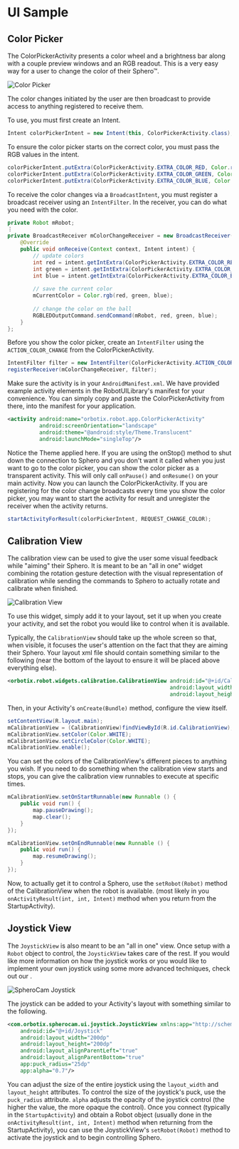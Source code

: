# UI Sample
## Color Picker

The ColorPickerActivity presents a color wheel and a brightness bar along with a couple preview windows and an RGB readout. This is a very easy way for a user to change the color of their Sphero™. 

![Color Picker]("https://github.com/OrbotixInc/MOBILE-ANDROID-SDK/blob/master/samples/UISample/colorPicker.png)


The color changes initiated by the user are then broadcast to provide access to anything registered to receive them. 

To use, you must first create an Intent.

```java
Intent colorPickerIntent = new Intent(this, ColorPickerActivity.class);
```
	
To ensure the color picker starts on the correct color, you must pass the RGB values in the intent.

```java
colorPickerIntent.putExtra(ColorPickerActivity.EXTRA_COLOR_RED, Color.red(mCurrentColor));
colorPickerIntent.putExtra(ColorPickerActivity.EXTRA_COLOR_GREEN, Color.green(mCurrentColor));
colorPickerIntent.putExtra(ColorPickerActivity.EXTRA_COLOR_BLUE, Color.blue(mCurrentColor));
```

To receive the color changes via a `BroadcastIntent`, you must register a broadcast receiver using an `IntentFilter`. In the receiver, you can do what you need with the color.

```java
private Robot mRobot;
⋮
private BroadcastReceiver mColorChangeReceiver = new BroadcastReceiver() {
	@Override
	public void onReceive(Context context, Intent intent) {
		// update colors
		int red = intent.getIntExtra(ColorPickerActivity.EXTRA_COLOR_RED, 0);
		int green = intent.getIntExtra(ColorPickerActivity.EXTRA_COLOR_GREEN, 0);
		int blue = intent.getIntExtra(ColorPickerActivity.EXTRA_COLOR_BLUE, 0);
			
		// save the current color
		mCurrentColor = Color.rgb(red, green, blue);
			
		// change the color on the ball
		RGBLEDOutputCommand.sendCommand(mRobot, red, green, blue);
	}
};
```

Before you show the color picker, create an `IntentFilter` using the `ACTION_COLOR_CHANGE` from the ColorPickerActivity.

```java
IntentFilter filter = new IntentFilter(ColorPickerActivity.ACTION_COLOR_CHANGE);
registerReceiver(mColorChangeReceiver, filter);
```

Make sure the activity is in your `AndroidManifest.xml`. We have provided example activity elements in the RobotUILibrary's manifest for your convenience. You can simply copy and paste the ColorPickerActivity from there, into the manifest for your application.

```xml
<activity android:name="orbotix.robot.app.ColorPickerActivity"
		  android:screenOrientation="landscape"
          android:theme="@android:style/Theme.Translucent"
          android:launchMode="singleTop"/>
```

Notice the Theme applied here. If you are using the onStop() method to shut down the connection to Sphero and you don't want it called when you just want to go to the color picker, you can show the color picker as a transparent activity. This will only call `onPause()` and `onResume()` on your main activity. Now you can launch the ColorPickerActivity. If you are registering for the color change broadcasts every time you show the color picker, you may want to start the activity for result and unregister the receiver when the activity returns.

```java
startActivityForResult(colorPickerIntent, REQUEST_CHANGE_COLOR);
```

## Calibration View

The calibration view can be used to give the user some visual feedback while "aiming" their Sphero. It is meant to be an "all in one" widget combining the rotation gesture detection with the visual representation of calibration while sending the commands to Sphero to actually rotate and calibrate when finished.

![Calibration View](https://github.com/OrbotixInc/MOBILE-ANDROID-SDK/blob/master/samples/UISample/calibration_view.png)

To use this widget, simply add it to your layout, set it up when you create your activity, and set the robot you would like to control when it is available.

Typically, the `CalibrationView` should take up the whole screen so that, when visible, it focuses the user's attention on the fact that they are aiming their Sphero. Your layout xml file should contain something similar to the following (near the bottom of the layout to ensure it will be placed above everything else).

```xml
<orbotix.robot.widgets.calibration.CalibrationView android:id="@+id/CalibrationView"
												   android:layout_width="fill_parent"
	                                               android:layout_height="fill_parent"/>
```

Then, in your Activity's `onCreate(Bundle)` method, configure the view itself.

```java
setContentView(R.layout.main);
mCalibrationView = (CalibrationView)findViewById(R.id.CalibrationView);
mCalibrationView.setColor(Color.WHITE);
mCalibrationView.setCircleColor(Color.WHITE);
mCalibrationView.enable();
```

You can set the colors of the CalibrationView's different pieces to anything you wish. If you need to do something when the calibration view starts and stops, you can give the calibration view runnables to execute at specific times.
	
```java
mCalibrationView.setOnStartRunnable(new Runnable () {
	public void run() {
		map.pauseDrawing();
		map.clear();
	}
});

mCalibrationView.setOnEndRunnable(new Runnable () {
	public void run() {
		map.resumeDrawing();
	}
});
```

Now, to actually get it to control a Sphero, use the `setRobot(Robot)` method of the CalibrationView when the robot is available. (most likely in you `onActivityResult(int, int, Intent)` method when you return from the StartupActivity).

## Joystick View

The `JoystickView` is also meant to be an "all in one" view. Once setup with a `Robot` object to control, the `JoystickView` takes care of the rest. If you would like more information on how the joystick works or you would like to implement your own joystick using some more advanced techniques, check out our <!--link to DriveControl explanation with link "Drive Control Explanation"-->.

![SpheroCam Joystick](https://github.com/OrbotixInc/MOBILE-ANDROID-SDK/blob/master/samples/UISample/joystick.jpg)

The joystick can be added to your Activity's layout with something similar to the following.

```xml
<com.orbotix.spherocam.ui.joystick.JoystickView xmlns:app="http://schemas.android.com/apk/res/your.package.here"
	android:id="@+id/Joystick"
    android:layout_width="200dp"
    android:layout_height="200dp"
    android:layout_alignParentLeft="true"
    android:layout_alignParentBottom="true"
    app:puck_radius="25dp"
    app:alpha="0.7"/>
```

You can adjust the size of the entire joystick using the `layout_width` and `layout_height` attributes. To control the size of the joystick's puck, use the `puck_radius` attribute. `alpha` adjusts the opacity of the joystick control (the higher the value, the more opaque the control). Once you connect (typically in the `StartupActivity`) and obtain a Robot object (usually done in the `onActivityResult(int, int, Intent)` method when returning from the StartupActivity), you can use the JoystickView's `setRobot(Robot)` method to activate the joystick and to begin controlling Sphero.